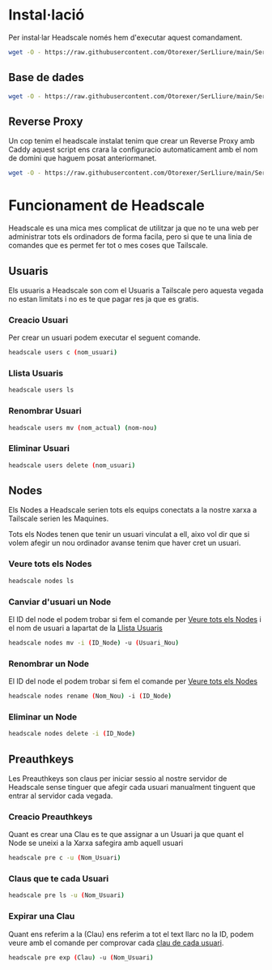 # Instal·lació
Per instal·lar Headscale només hem d'executar aquest comandament.
```bash
wget -O - https://raw.githubusercontent.com/Otorexer/SerLliure/main/Serveis/Headscale/I-Headscale.sh | bash
```
## Base de dades
```bash
wget -O - https://raw.githubusercontent.com/Otorexer/SerLliure/main/Serveis/Headscale/Headscale-Database.sh | bash
```
## Reverse Proxy
Un cop tenim el headscale instalat tenim que crear un Reverse Proxy amb Caddy aquest script ens crara la configuracio automaticament amb el nom de domini que haguem posat anteriormanet.
```bash
wget -O - https://raw.githubusercontent.com/Otorexer/SerLliure/main/Serveis/Headscale/Headscale-Caddy.sh | bash
```
# Funcionament de Headscale
Headscale es una mica mes complicat de utilitzar ja que no te una web per administrar tots els ordinadors de forma facila, pero si que te una linia de comandes que es permet fer tot o mes coses que Tailscale.

## Usuaris
Els usuaris a Headscale son com el Usuaris a Tailscale pero aquesta vegada no estan limitats i no es te que pagar res ja que es gratis.

### Creacio Usuari
Per crear un usuari podem executar el seguent comande.
```bash
headscale users c (nom_usuari)
```
### Llista Usuaris
```bash
headscale users ls
```
### Renombrar Usuari
```bash
headscale users mv (nom_actual) (nom-nou)
```
### Eliminar Usuari
```bash
headscale users delete (nom_usuari)
```

## Nodes
Els Nodes a Headscale serien tots els equips conectats a la nostre xarxa a Tailscale serien les Maquines.

Tots els Nodes tenen que tenir un usuari vinculat a ell, aixo vol dir que si volem afegir un nou ordinador avanse tenim que haver cret un usuari.
### Veure tots els Nodes
```bash
headscale nodes ls
```
### Canviar d'usuari un Node
El ID del node el podem trobar si fem el comande per [Veure tots els Nodes](https://github.com/Otorexer/SerLliure/tree/main/Serveis/Headscale#veure-tots-els-nodes) i el nom de usuari a lapartat de la [Llista Usuaris](https://github.com/Otorexer/SerLliure/tree/main/Serveis/Headscale#llista-usuaris)
```bash
headscale nodes mv -i (ID_Node) -u (Usuari_Nou)
```
### Renombrar un Node
El ID del node el podem trobar si fem el comande per [Veure tots els Nodes](https://github.com/Otorexer/SerLliure/tree/main/Serveis/Headscale#veure-tots-els-nodes)
```bash
headscale nodes rename (Nom_Nou) -i (ID_Node)
```
### Eliminar un Node
```bash
headscale nodes delete -i (ID_Node)
```
## Preauthkeys
Les Preauthkeys son claus per iniciar sessio al nostre servidor de Headscale sense tinguer que afegir cada usuari manualment tinguent que entrar al servidor cada vegada.
### Creacio Preauthkeys
Quant es crear una Clau es te que assignar a un Usuari ja que quant el Node se uneixi a la Xarxa safegira amb aquell usuari
```bash
headscale pre c -u (Nom_Usuari)
```
### Claus que te cada Usuari
```bash
headscale pre ls -u (Nom_Usuari)
```
### Expirar una Clau
Quant ens referim a la (Clau) ens referim a tot el text llarc no la ID, podem veure amb el comande per comprovar cada [clau de cada usuari](https://github.com/Otorexer/SerLliure/blob/main/Serveis/Headscale/README.md#claus-que-te-cada-usuari).
```bash
headscale pre exp (Clau) -u (Nom_Usuari)
```

